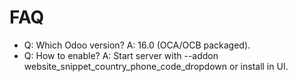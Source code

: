 # FAQ

- Q: Which Odoo version? A: 16.0 (OCA/OCB packaged).
- Q: How to enable? A: Start server with --addon website_snippet_country_phone_code_dropdown or install in UI.
